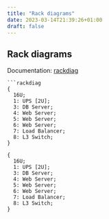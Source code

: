 ```yaml
---
title: "Rack diagrams"
date: 2023-03-14T21:39:26+01:00
draft: false
---
```

## Rack diagrams

Documentation: [rackdiag][]

````
```rackdiag
{
  16U;
  1: UPS [2U];
  3: DB Server;
  4: Web Server;
  5: Web Server;
  6: Web Server;
  7: Load Balancer;
  8: L3 Switch;
}
````

```rackdiag { disabled=false }
{
  16U;
  1: UPS [2U];
  3: DB Server;
  4: Web Server;
  5: Web Server;
  6: Web Server;
  7: Load Balancer;
  8: L3 Switch;
}
```

[rackdiag]: http://blockdiag.com/en/actdiag/

